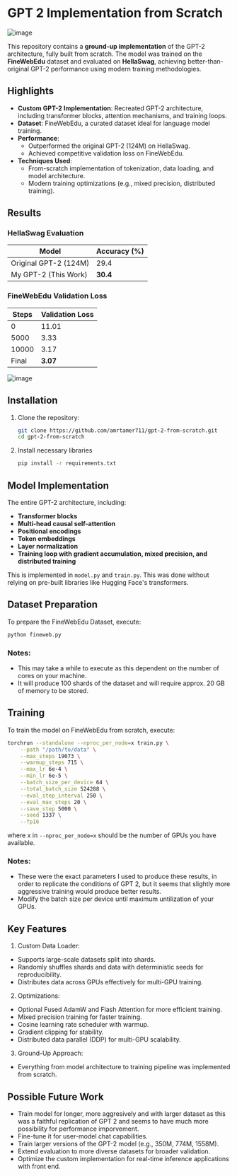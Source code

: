 # GPT 2 Implementation from Scratch

![image](https://github.com/user-attachments/assets/e9b7093d-f262-492a-bfd7-d6b25fbd5e50)


This repository contains a **ground-up implementation** of the GPT-2 architecture, fully built from scratch. The model was trained on the **FineWebEdu** dataset and evaluated on **HellaSwag**, achieving better-than-original GPT-2 performance using modern training methodologies.

## Highlights

- **Custom GPT-2 Implementation**: Recreated GPT-2 architecture, including transformer blocks, attention mechanisms, and training loops.
- **Dataset**: FineWebEdu, a curated dataset ideal for language model training.
- **Performance**:
  - Outperformed the original GPT-2 (124M) on HellaSwag.
  - Achieved competitive validation loss on FineWebEdu.
- **Techniques Used**:
  - From-scratch implementation of tokenization, data loading, and model architecture.
  - Modern training optimizations (e.g., mixed precision, distributed training).

## Results

### HellaSwag Evaluation
| Model                  | Accuracy (%) |
|------------------------|--------------|
| Original GPT-2 (124M)  | 29.4         |
| My GPT-2 (This Work) | **30.4**      |

### FineWebEdu Validation Loss
| Steps  | Validation Loss |
|--------|------------------|
| 0      | 11.01           |
| 5000   | 3.33            |
| 10000   | 3.17            |
| Final  | **3.07**         |

![image](https://github.com/user-attachments/assets/9825232c-e338-4d6d-8197-ee2244df6a19)

## Installation

1. Clone the repository:
   ```bash
   git clone https://github.com/amrtamer711/gpt-2-from-scratch.git
   cd gpt-2-from-scratch

2. Install necessary libraries
   ```bash
   pip install -r requirements.txt

## Model Implementation
The entire GPT-2 architecture, including:

- **Transformer blocks**
- **Multi-head causal self-attention**
- **Positional encodings**
- **Token embeddings**
- **Layer normalization**
- **Training loop with gradient accumulation, mixed precision, and distributed training**

This is implemented in ```model.py``` and ```train.py```. This was done without relying on pre-built libraries like Hugging Face's transformers.

## Dataset Preparation

To prepare the FineWebEdu Dataset, execute:
  ```bash
  python fineweb.py
```

### Notes:
- This may take a while to execute as this dependent on the number of cores on your machine.
- It will produce 100 shards of the dataset and will require approx. 20 GB of memory to be stored.

## Training
To train the model on FineWebEdu from scratch, execute:

```bash
torchrun --standalone --nproc_per_node=x train.py \
    --path "/path/to/data" \
    --max_steps 19073 \
    --warmup_steps 715 \
    --max_lr 6e-4 \
    --min_lr 6e-5 \
    --batch_size_per_device 64 \
    --total_batch_size 524288 \
    --eval_step_interval 250 \
    --eval_max_steps 20 \
    --save_step 5000 \
    --seed 1337 \
    --fp16
```
where x in ```--nproc_per_node=x``` should be the number of GPUs you have available. 

### Notes:
- These were the exact parameters I used to produce these results, in order to replicate the conditions of GPT 2, but it seems that slightly more aggressive training would produce better results.
- Modify the batch size per device until maximum untilization of your GPUs.

## Key Features
1. Custom Data Loader:
  - Supports large-scale datasets split into shards.
  - Randomly shuffles shards and data with deterministic seeds for reproducibility.
  - Distributes data across GPUs effectively for multi-GPU training.
2. Optimizations:
- Optional Fused AdamW and Flash Attention for more efficient training.
- Mixed precision training for faster training.
- Cosine learning rate scheduler with warmup.
- Gradient clipping for stability.
- Distributed data parallel (DDP) for multi-GPU scalability.
3. Ground-Up Approach:
- Everything from model architecture to training pipeline was implemented from scratch.

## Possible Future Work
- Train model for longer, more aggresively and with larger dataset as this was a faithful replication of GPT 2 and seems to have much more possibility for performance imporvement.
- Fine-tune it for user-model chat capabilities. 
- Train larger versions of the GPT-2 model (e.g., 350M, 774M, 1558M).
- Extend evaluation to more diverse datasets for broader validation.
- Optimize the custom implementation for real-time inference applications with front end.
